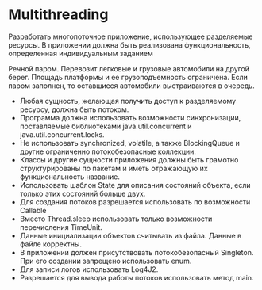 # Multithreading

Разработать многопоточное приложение, использующее разделяемые
ресурсы. В приложении должна быть реализована функциональность,
определенная индивидуальным заданием

Речной паром. Перевозит легковые и грузовые автомобили на другой берег. Площадь
платформы и ее грузоподъемность ограничена. Если паром заполнен, то оставшиеся
автомобили выстраиваются в очередь.

- Любая сущность, желающая получить доступ к разделяемому ресурсу, должна быть
потоком.
- Программа должна использовать возможности синхронизации, поставляемые
библиотеками java.util.concurrent и java.util.concurrent.locks.
- Не использовать synchronized, volatile, а также BlockingQueue и другие ограниченно
потокобезопасные коллекции.
- Классы и другие сущности приложения должны быть грамотно структурированы по пакетам
и иметь отражающую их функциональность название.
- Использовать шаблон State для описания состояний объекта, если только этих состояний
больше двух.
- Для создания потоков разрешается использовать по возможности Callable
- Вместо Thread.sleep использовать только возможности перечисления TimeUnit.
- Данные инициализации объектов считывать из файла. Данные в файле корректны.
- В приложении должен присутствовать потокобезопасный Singleton. При его создании
запрещено использовать enum.
- Для записи логов использовать Log4J2.
- Разрешается для вывода работы потоков использовать метод main.
